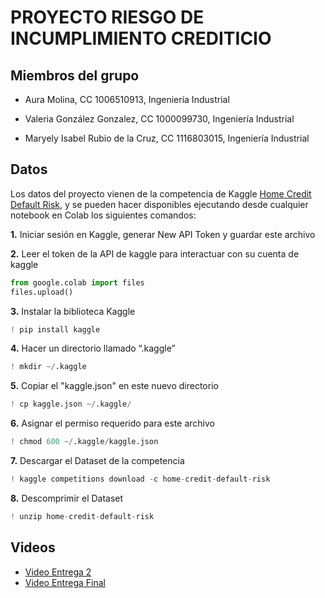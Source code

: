 # PROYECTO RIESGO DE INCUMPLIMIENTO CREDITICIO

## Miembros del grupo
- Aura Molina, CC 1006510913, Ingeniería Industrial

- Valeria González Gonzalez, CC 1000099730, Ingeniería Industrial

- Maryely Isabel Rubio de la Cruz, CC 1116803015, Ingeniería Industrial

## Datos
Los datos del proyecto vienen de la competencia de Kaggle [Home Credit Default Risk](https://www.kaggle.com/competitions/home-credit-default-risk/overview), y se pueden hacer disponibles ejecutando desde cualquier notebook en Colab los siguientes comandos:

**1.** Iniciar sesión en Kaggle, generar New API Token y guardar este archivo

**2.** Leer el token de la API de kaggle para interactuar con su cuenta de kaggle
```python
from google.colab import files
files.upload()
```
**3.** Instalar la biblioteca Kaggle
```python
! pip install kaggle
```
**4.** Hacer un directorio llamado “.kaggle”
```python
! mkdir ~/.kaggle
```
**5.** Copiar el "kaggle.json" en este nuevo directorio
```python
! cp kaggle.json ~/.kaggle/
```
**6.** Asignar el permiso requerido para este archivo
```python
! chmod 600 ~/.kaggle/kaggle.json
```
**7.** Descargar el Dataset de la competencia
```python
! kaggle competitions download -c home-credit-default-risk
```
**8.** Descomprimir el Dataset
```python
! unzip home-credit-default-risk
```

## Videos
- [Video Entrega 2](https://youtu.be/n2YW2c68oC4)
- [Video Entrega Final](XXXXX)

